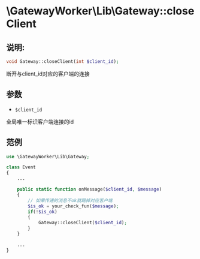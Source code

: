 # \GatewayWorker\Lib\Gateway::closeClient

## 说明:
```php
void Gateway::closeClient(int $client_id);
```

断开与client_id对应的客户端的连接


## 参数

* ```$client_id```

全局唯一标识客户端连接的id

## 范例
```php
use \GatewayWorker\Lib\Gateway;

class Event
{
    ...

    public static function onMessage($client_id, $message)
    {
        // 如果传递的消息不ok就踢掉对应客户端
        $is_ok = your_check_fun($message);
        if(!$is_ok)
        {
            Gateway::closeClient($client_id);
        }
    }

    ...
}
```

